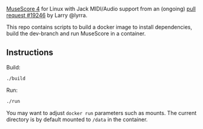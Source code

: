 [MuseScore 4](https://musescore.org/) for Linux with Jack MIDI/Audio support from an (ongoing) [pull request #19246](https://github.com/musescore/MuseScore/pull/19246/) by Larry @lyrra.

This repo contains scripts to build a docker image to install dependencies, build the dev-branch and run MuseScore in a container.

## Instructions

Build:

```bash
./build
```

Run:
```bash
./run
```
You may want to adjust `docker run` parameters such as mounts. The current directory is by default mounted to `/data` in the container.